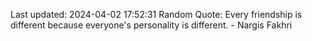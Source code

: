 Last updated: 2024-04-02 17:52:31
Random Quote: Every friendship is different because everyone's personality is different. - Nargis Fakhri